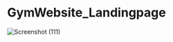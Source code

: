 # GymWebsite_Landingpage
![Screenshot (111)](https://user-images.githubusercontent.com/87525399/184591345-650f0a23-e9b9-4d75-83ed-4b82c4d9d0df.png)
